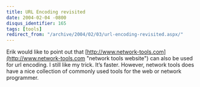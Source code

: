 ```yaml
---
title: URL Encoding revisited
date: 2004-02-04 -0800
disqus_identifier: 165
tags: [tools]
redirect_from: "/archive/2004/02/03/url-encoding-revisited.aspx/"
---
```


Erik would like to point out that
[http://www.network-tools.com](http://www.network-tools.com "network tools website")
can also be used for url encoding. I still like my trick. It’s faster.
However, network tools does have a nice collection of commonly used
tools for the web or network programmer.

